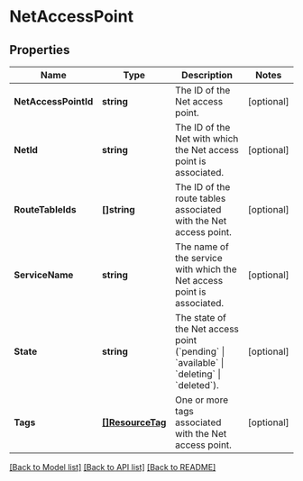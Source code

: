 # NetAccessPoint

## Properties

Name | Type | Description | Notes
------------ | ------------- | ------------- | -------------
**NetAccessPointId** | **string** | The ID of the Net access point. | [optional] 
**NetId** | **string** | The ID of the Net with which the Net access point is associated. | [optional] 
**RouteTableIds** | **[]string** | The ID of the route tables associated with the Net access point. | [optional] 
**ServiceName** | **string** | The name of the service with which the Net access point is associated. | [optional] 
**State** | **string** | The state of the Net access point (&#x60;pending&#x60; \\| &#x60;available&#x60; \\| &#x60;deleting&#x60; \\| &#x60;deleted&#x60;). | [optional] 
**Tags** | [**[]ResourceTag**](ResourceTag.md) | One or more tags associated with the Net access point. | [optional] 

[[Back to Model list]](../README.md#documentation-for-models) [[Back to API list]](../README.md#documentation-for-api-endpoints) [[Back to README]](../README.md)


